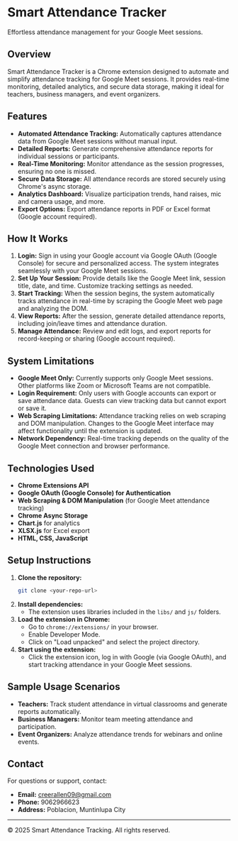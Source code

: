 # Smart Attendance Tracker

Effortless attendance management for your Google Meet sessions.

## Overview
Smart Attendance Tracker is a Chrome extension designed to automate and simplify attendance tracking for Google Meet sessions. It provides real-time monitoring, detailed analytics, and secure data storage, making it ideal for teachers, business managers, and event organizers.

## Features
- **Automated Attendance Tracking:** Automatically captures attendance data from Google Meet sessions without manual input.
- **Detailed Reports:** Generate comprehensive attendance reports for individual sessions or participants.
- **Real-Time Monitoring:** Monitor attendance as the session progresses, ensuring no one is missed.
- **Secure Data Storage:** All attendance records are stored securely using Chrome's async storage.
- **Analytics Dashboard:** Visualize participation trends, hand raises, mic and camera usage, and more.
- **Export Options:** Export attendance reports in PDF or Excel format (Google account required).

## How It Works
1. **Login:** Sign in using your Google account via Google OAuth (Google Console) for secure and personalized access. The system integrates seamlessly with your Google Meet sessions.
2. **Set Up Your Session:** Provide details like the Google Meet link, session title, date, and time. Customize tracking settings as needed.
3. **Start Tracking:** When the session begins, the system automatically tracks attendance in real-time by scraping the Google Meet web page and analyzing the DOM.
4. **View Reports:** After the session, generate detailed attendance reports, including join/leave times and attendance duration.
5. **Manage Attendance:** Review and edit logs, and export reports for record-keeping or sharing (Google account required).

## System Limitations
- **Google Meet Only:** Currently supports only Google Meet sessions. Other platforms like Zoom or Microsoft Teams are not compatible.
- **Login Requirement:** Only users with Google accounts can export or save attendance data. Guests can view tracking data but cannot export or save it.
- **Web Scraping Limitations:** Attendance tracking relies on web scraping and DOM manipulation. Changes to the Google Meet interface may affect functionality until the extension is updated.
- **Network Dependency:** Real-time tracking depends on the quality of the Google Meet connection and browser performance.

## Technologies Used
- **Chrome Extensions API**
- **Google OAuth (Google Console) for Authentication**
- **Web Scraping & DOM Manipulation** (for Google Meet attendance tracking)
- **Chrome Async Storage**
- **Chart.js** for analytics
- **XLSX.js** for Excel export
- **HTML, CSS, JavaScript**

## Setup Instructions
1. **Clone the repository:**
   ```bash
   git clone <your-repo-url>
   ```
2. **Install dependencies:**
   - The extension uses libraries included in the `libs/` and `js/` folders.
3. **Load the extension in Chrome:**
   - Go to `chrome://extensions/` in your browser.
   - Enable Developer Mode.
   - Click on "Load unpacked" and select the project directory.
4. **Start using the extension:**
   - Click the extension icon, log in with Google (via Google OAuth), and start tracking attendance in your Google Meet sessions.

## Sample Usage Scenarios
- **Teachers:** Track student attendance in virtual classrooms and generate reports automatically.
- **Business Managers:** Monitor team meeting attendance and participation.
- **Event Organizers:** Analyze attendance trends for webinars and online events.

## Contact
For questions or support, contact:
- **Email:** creerallen09@gmail.com
- **Phone:** 9062966623
- **Address:** Poblacion, Muntinlupa City

---
© 2025 Smart Attendance Tracking. All rights reserved. 